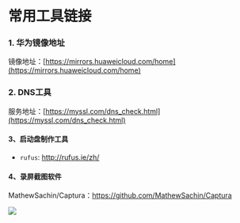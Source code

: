 # 常用工具链接

### 1. 华为镜像地址

镜像地址：[https://mirrors.huaweicloud.com/home](https://mirrors.huaweicloud.com/home)

### 2. DNS工具

服务地址：[https://myssl.com/dns_check.html](https://myssl.com/dns_check.html)

#### 3、启动盘制作工具

- `rufus`: http://rufus.ie/zh/


#### 4、录屏截图软件

MathewSachin/Captura：https://github.com/MathewSachin/Captura

![](https://syske-pic-bed.oss-cn-hangzhou.aliyuncs.com/imgs/20231012100949.png)